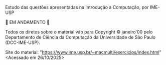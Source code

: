 Estudo das questões apresentadas na Introdução a Computação, por IME-USP

🚧 EM ANDAMENTO 🚧

Todos os diretos sobre o material vão para Copyright © janeiro'00 pelo Departamento de Ciência da Computação da Universidade de São Paulo (DCC-IME-USP).

Site do material: "https://www.ime.usp.br/~macmulti/exercicios/index.html" <Acessado em 26/10/2025>
